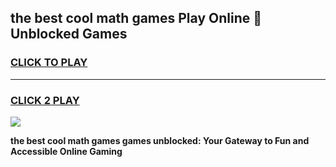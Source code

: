 
## the best cool math games Play Online 👋 Unblocked Games
<h3>
<a href="https://news.freeplayer.one?title=the_best_cool_math_games&ref=17CMG">CLICK TO PLAY</a></h3>
<hr>

<h3>
<a href="https://news.freeplayer.one?title=the_best_cool_math_games&ref=17CMG">CLICK 2 PLAY</a>
  
</h3>

<a href="https://news.freeplayer.one?title=the_best_cool_math_games&ref=17CMG/"><img src="https://clearcache.store/games.png"></a>


**the best cool math games games unblocked: Your Gateway to Fun and Accessible Online Gaming**
